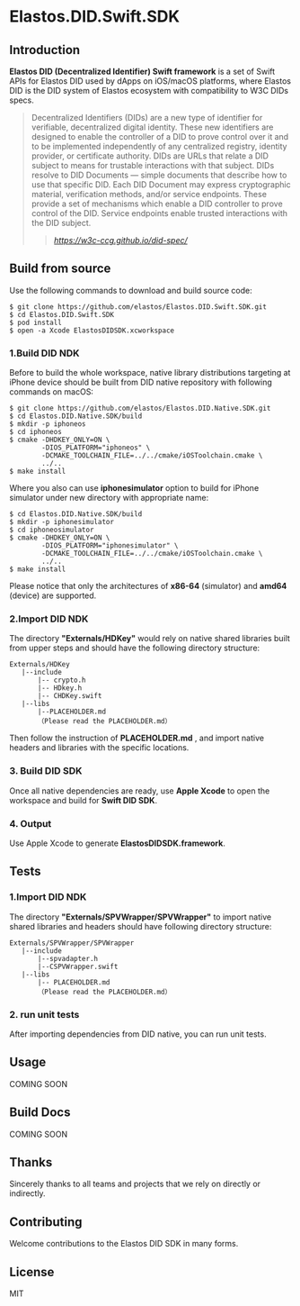 Elastos.DID.Swift.SDK
===================

## Introduction

**Elastos DID (Decentralized Identifier) Swift framework** is a set of Swift APIs for Elastos DID used by dApps on iOS/macOS platforms, where Elastos DID is the DID system of Elastos ecosystem with compatibility to W3C DIDs specs. 

> Decentralized Identifiers (DIDs) are a new type of identifier for verifiable, decentralized digital identity. These new identifiers are designed to enable the controller of a DID to prove control over it and to be implemented independently of any centralized registry, identity provider, or certificate authority. DIDs are URLs that relate a DID subject to means for trustable interactions with that subject. DIDs resolve to DID Documents — simple documents that describe how to use that specific DID. Each DID Document may express cryptographic material, verification methods, and/or service endpoints. These provide a set of mechanisms which enable a DID controller to prove control of the DID. Service endpoints enable trusted interactions with the DID subject.
> 
>> <cite> https://w3c-ccg.github.io/did-spec/</cite> 

## Build from source

Use the following commands to download and build source code:

```shell
$ git clone https://github.com/elastos/Elastos.DID.Swift.SDK.git
$ cd Elastos.DID.Swift.SDK
$ pod install
$ open -a Xcode ElastosDIDSDK.xcworkspace
```


### 1.Build DID NDK

Before to build the whole workspace, native library distributions targeting at iPhone device should be built from DID native repository with following commands on macOS:

```
$ git clone https://github.com/elastos/Elastos.DID.Native.SDK.git
$ cd Elastos.DID.Native.SDK/build
$ mkdir -p iphoneos
$ cd iphoneos
$ cmake -DHDKEY_ONLY=ON \
        -DIOS_PLATFORM="iphoneos" \
        -DCMAKE_TOOLCHAIN_FILE=../../cmake/iOSToolchain.cmake \
        ../..
$ make install
```

Where you also can use **iphonesimulator** option to build for iPhone simulator under new directory with appropriate name:

```
$ cd Elastos.DID.Native.SDK/build
$ mkdir -p iphonesimulator
$ cd iphoneosimulator
$ cmake -DHDKEY_ONLY=ON \
        -DIOS_PLATFORM="iphonesimulator" \
        -DCMAKE_TOOLCHAIN_FILE=../../cmake/iOSToolchain.cmake \
        ../..
$ make install
```

Please notice that only the architectures of **x86-64** (simulator) and **amd64** (device) are supported.

### 2.Import DID NDK

The directory **"Externals/HDKey"** would rely on native shared libraries built from upper steps and should have the following directory structure:

```
Externals/HDKey
   |--include
       |-- crypto.h
       |-- HDkey.h
       |-- CHDKey.swift
   |--libs
       |--PLACEHOLDER.md
       （Please read the PLACEHOLDER.md）
```

Then follow the instruction of **PLACEHOLDER.md** , and import native headers and libraries with the specific locations.

### 3. Build DID SDK

Once all native dependencies are ready,  use **Apple Xcode** to open the workspace and build for **Swift DID SDK**.

### 4. Output

Use Apple Xcode to generate **ElastosDIDSDK.framework**.

## Tests

### 1.Import DID NDK

The directory **"Externals/SPVWrapper/SPVWrapper"** to import native shared libraries and headers should have following directory structure:

```
Externals/SPVWrapper/SPVWrapper
   |--include
       |--spvadapter.h
       |--CSPVWrapper.swift
   |--libs
       |-- PLACEHOLDER.md
       （Please read the PLACEHOLDER.md）
```

### 2. run unit tests
After importing dependencies from DID native, you can run unit tests.

## Usage 

COMING SOON

## Build Docs

COMING SOON

## Thanks

Sincerely thanks to all teams and projects that we rely on directly or indirectly.

## Contributing

Welcome contributions to the Elastos DID SDK in many forms.

## License

MIT 



